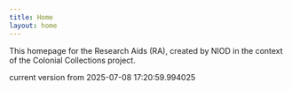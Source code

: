 ```yaml
---
title: Home
layout: home
---
```


This homepage for the Research Aids (RA), created by NIOD in the context of the Colonial Collections project. 


current version from 2025-07-08 17:20:59.994025